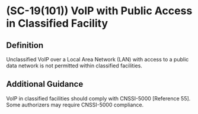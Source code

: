 
# (SC-19(101)) VoIP with Public Access in Classified Facility

## Definition

Unclassified VoIP over a Local Area Network (LAN) with access to a public data network is not permitted within classified facilities.

## Additional Guidance

VoIP in classified facilities should comply with CNSSI-5000 [Reference 55]. Some authorizers may require CNSSI-5000 compliance.
